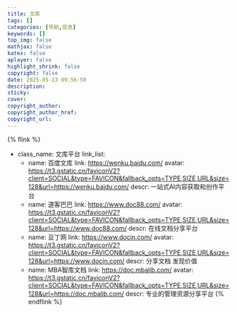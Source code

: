 ```yaml
---
title: 文库
tags: []
categories: [导航,信息]
keywords: []
top_img: false
mathjax: false
katex: false
aplayer: false
highlight_shrink: false
copyright: false
date: 2025-05-23 09:56:50
description:
sticky:
cover:
copyright_author:
copyright_author_href:
copyright_url:
---
```



{% flink %}
- class_name:  文库平台
  link_list:
    - name: 百度文库
      link: https://wenku.baidu.com/
      avatar: https://t3.gstatic.cn/faviconV2?client=SOCIAL&type=FAVICON&fallback_opts=TYPE,SIZE,URL&size=128&url=https://wenku.baidu.com/
      descr: 一站式AI内容获取和创作平台
    - name: 道客巴巴
      link: https://www.doc88.com/
      avatar: https://t3.gstatic.cn/faviconV2?client=SOCIAL&type=FAVICON&fallback_opts=TYPE,SIZE,URL&size=128&url=https://www.doc88.com/
      descr: 在线文档分享平台
    - name: 豆丁网
      link: https://www.docin.com/
      avatar: https://t3.gstatic.cn/faviconV2?client=SOCIAL&type=FAVICON&fallback_opts=TYPE,SIZE,URL&size=128&url=https://www.docin.com/
      descr: 分享文档 发现价值
    - name: MBA智库文档
      link: https://doc.mbalib.com/
      avatar: https://t3.gstatic.cn/faviconV2?client=SOCIAL&type=FAVICON&fallback_opts=TYPE,SIZE,URL&size=128&url=https://doc.mbalib.com/
      descr: 专业的管理资源分享平台
{% endflink %}